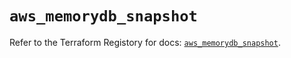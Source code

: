 # `aws_memorydb_snapshot`

Refer to the Terraform Registory for docs: [`aws_memorydb_snapshot`](https://registry.terraform.io/providers/hashicorp/aws/3.76.1/docs/resources/memorydb_snapshot).
